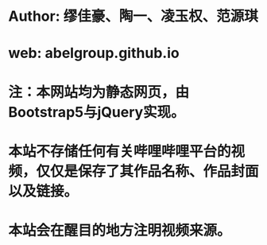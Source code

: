 # Author: 缪佳豪、陶一、凌玉权、范源琪
# web: abelgroup.github.io
# 注：本网站均为静态网页，由Bootstrap5与jQuery实现。
# 本站不存储任何有关哔哩哔哩平台的视频，仅仅是保存了其作品名称、作品封面以及链接。
# 本站会在醒目的地方注明视频来源。
